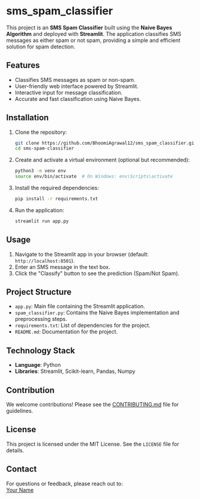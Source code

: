 # sms_spam_classifier

This project is an **SMS Spam Classifier** built using the **Naive Bayes Algorithm** and deployed with **Streamlit**. The application classifies SMS messages as either spam or not spam, providing a simple and efficient solution for spam detection.  

## Features  
- Classifies SMS messages as spam or non-spam.  
- User-friendly web interface powered by Streamlit.  
- Interactive input for message classification.  
- Accurate and fast classification using Naive Bayes.  

## Installation  

1. Clone the repository:  
   ```bash
   git clone https://github.com/BhoomiAgrawal12/sms_spam_classifier.git  
   cd sms-spam-classifier  
   ```  

2. Create and activate a virtual environment (optional but recommended):  
   ```bash
   python3 -m venv env  
   source env/bin/activate  # On Windows: env\Scripts\activate  
   ```  

3. Install the required dependencies:  
   ```bash
   pip install -r requirements.txt  
   ```  

4. Run the application:  
   ```bash
   streamlit run app.py  
   ```  

## Usage  

1. Navigate to the Streamlit app in your browser (default: `http://localhost:8501`).  
2. Enter an SMS message in the text box.  
3. Click the "Classify" button to see the prediction (Spam/Not Spam).  

## Project Structure  

- `app.py`: Main file containing the Streamlit application.  
- `spam_classifier.py`: Contains the Naive Bayes implementation and preprocessing steps.  
- `requirements.txt`: List of dependencies for the project.  
- `README.md`: Documentation for the project.  

## Technology Stack  

- **Language**: Python  
- **Libraries**: Streamlit, Scikit-learn, Pandas, Numpy  

## Contribution  

We welcome contributions! Please see the [CONTRIBUTING.md](CONTRIBUTING.md) file for guidelines.  

## License  

This project is licensed under the MIT License. See the `LICENSE` file for details.  

## Contact  

For questions or feedback, please reach out to:  
[Your Name](mailto:your.email@example.com)  
